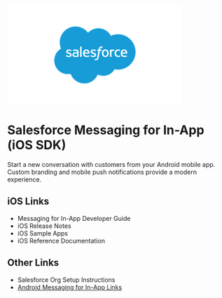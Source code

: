 ![Salesforce logo](./images/Salesforce-logo.png)

# Salesforce Messaging for In-App (iOS SDK)

Start a new conversation with customers from your Android mobile app. Custom branding and mobile push notifications provide a modern experience.

## iOS Links

- Messaging for In-App Developer Guide
- iOS Release Notes
- iOS Sample Apps
- iOS Reference Documentation

## Other Links

- Salesforce Org Setup Instructions
- [Android Messaging for In-App Links](https://github.com/Salesforce-Async-Messaging/messaging-in-app-android)
